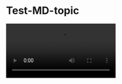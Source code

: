 # Test-MD-topic

<video src="test.mp4"/>

<video src="goLand.mp4"/>

## Title

{style="narrow"}
Vanilla JS
: See section for more details.
